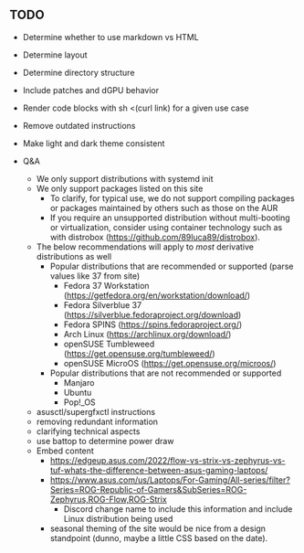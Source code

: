 ## TODO

- Determine whether to use markdown vs HTML
- Determine layout
- Determine directory structure

- Include patches and dGPU behavior
- Render code blocks with  sh <(curl link) for a given use case
- Remove outdated instructions
- Make light and dark theme consistent

- Q&A
  - We only support distributions with systemd init
  - We only support packages listed on this site
    - To clarify, for typical use, we do not support compiling packages or packages maintained by others such as those on the AUR
    - If you require an unsupported distribution without multi-booting or virtualization, consider using container technology such as with distrobox (https://github.com/89luca89/distrobox).
  - The below recommendations will apply to *most* derivative distributions as well
    - Popular distributions that are recommended or supported (parse values like 37 from site)
      - Fedora 37 Workstation (https://getfedora.org/en/workstation/download/)
      - Fedora Silverblue 37 (https://silverblue.fedoraproject.org/download)
      - Fedora SPINS (https://spins.fedoraproject.org/)
      - Arch Linux (https://archlinux.org/download/)
      - openSUSE Tumbleweed (https://get.opensuse.org/tumbleweed/)
      - openSUSE MicroOS (https://get.opensuse.org/microos/)
    - Popular distributions that are not recommended or supported
      - Manjaro
      - Ubuntu
      - Pop!_OS
  - asusctl/supergfxctl instructions
  - removing redundant information
  - clarifying technical aspects
  - use battop to determine power draw
  - Embed content
    - https://edgeup.asus.com/2022/flow-vs-strix-vs-zephyrus-vs-tuf-whats-the-difference-between-asus-gaming-laptops/
    - https://www.asus.com/us/Laptops/For-Gaming/All-series/filter?Series=ROG-Republic-of-Gamers&SubSeries=ROG-Zephyrus,ROG-Flow,ROG-Strix
      - Discord change name to include this information and include Linux distribution being used
    - seasonal theming of the site would be nice from a design standpoint (dunno, maybe a little CSS based on the date).
